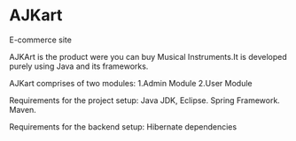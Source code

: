 
# AJKart

E-commerce site 

AJKArt is the product were you can buy Musical Instruments.It is developed purely using Java and its frameworks.

AJKart comprises of two modules:
 1.Admin Module
 2.User Module

Requirements for the project setup:
Java JDK, Eclipse.
Spring Framework.
Maven.

Requirements for the backend setup:
Hibernate dependencies


